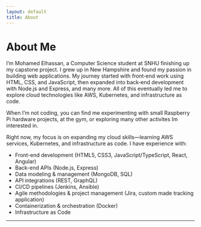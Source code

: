```yaml
---
layout: default
title: About
---
```


# About Me

I’m Mohamed Elhassan, a Computer Science student at SNHU finishing up my capstone project. I grew up in New Hampshire and found my passion in building web applications. My journey started with front‑end work using HTML, CSS, and JavaScript, then expanded into back‑end development with Node.js and Express, and many more. All of this eventually led me to explore cloud technologies like AWS, Kubernetes, and infrastructure as code.

When I’m not coding, you can find me experimenting with small Raspberry Pi hardware projects, at the gym, or exploring many other activites Im interested in.

Right now, my focus is on expanding my cloud skills—learning AWS services, Kubernetes, and infrastructure as code. I have experience with:

- Front-end development (HTML5, CSS3, JavaScript/TypeScript, React, Angular)  
- Back-end APIs (Node.js, Express)  
- Data modeling & management (MongoDB, SQL)  
- API integrations (REST, GraphQL)  
- CI/CD pipelines (Jenkins, Ansible)  
- Agile methodologies & project management (Jira, custom made tracking application)  
- Containerization & orchestration (Docker)  
- Infrastructure as Code

---

